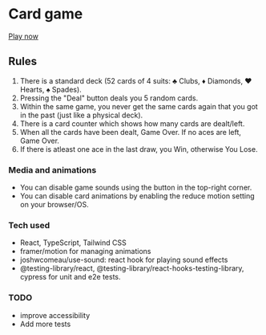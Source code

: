 # Card game

[Play now](https://blissful-bohr-58acd4.netlify.app/)



## Rules

1. There is a standard deck (52 cards of 4 suits: ♣ Clubs,
♦ Diamonds, ♥ Hearts, ♠ Spades).
2. Pressing the "Deal" button deals you 5 random cards.
3. Within the same game, you never get the same cards
again that you got in the past (just like a physical deck).
4. There is a card counter which shows how many cards are dealt/left.
5. When all the cards have been dealt, Game Over. If no aces are left, Game Over.
6. If there is atleast one ace in the last draw, you Win, otherwise You Lose.

### Media and animations

- You can disable game sounds using the button in
 the top-right corner.
- You can disable card animations by enabling the
reduce motion setting on your browser/OS.

### Tech used

- React, TypeScript, Tailwind CSS
- framer/motion for managing animations
- joshwcomeau/use-sound: react hook for playing sound effects
- @testing-library/react,
@testing-library/react-hooks-testing-library,
 cypress for unit and e2e tests.

### TODO

- improve accessibility
- Add more tests
